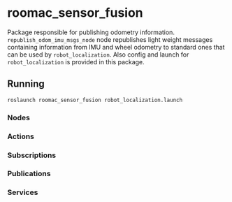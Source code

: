 # roomac_sensor_fusion

Package responsible for publishing odometry information. `republish_odom_imu_msgs_node` node republishes light weight messages containing information from IMU and wheel odometry to standard ones that can be used by `robot_localization`. Also config and launch for `robot_localization` is provided in this package.

## Running

```
roslaunch roomac_sensor_fusion robot_localization.launch
```

### Nodes

### Actions

### Subscriptions

### Publications

### Services
